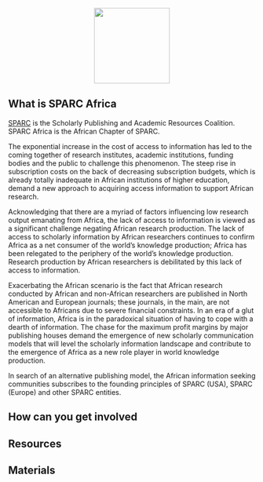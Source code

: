 <p align="center">
  <img src="https://farm5.staticflickr.com/4330/35499239023_553e89b5b2_m.jpg" width="154"/>
</p>

## What is SPARC Africa

[SPARC](https://sparcopen.org) is the Scholarly Publishing and Academic Resources Coalition. SPARC Africa is the African Chapter of SPARC.

The exponential increase in the cost of access to information has led to the coming together of research institutes, academic institutions, funding bodies and the public to challenge this phenomenon. The steep rise in subscription costs on the back of decreasing subscription budgets, which is already totally inadequate in African institutions of higher education, demand a new approach to acquiring access information to support African research.

Acknowledging that there are a myriad of factors influencing low research output emanating from Africa, the lack of access to information is viewed as a significant challenge negating African research production. The lack of access to scholarly information by African researchers continues to confirm Africa as a net consumer of the world’s knowledge production; Africa has been relegated to the periphery of the world’s knowledge production. Research production by African researchers is
debilitated by this lack of access to information.

Exacerbating the African scenario is the fact that African research conducted by African and non-African researchers are published in North American and European journals; these journals, in the main, are not accessible to Africans due to severe financial constraints. In an era of a glut of information, Africa is in the paradoxical situation of having to cope with a dearth of information. The chase for the maximum profit margins by major publishing houses demand the emergence of new scholarly communication models that will level the scholarly information landscape and contribute to the emergence of Africa as a new role player in world knowledge production. 

In search of an alternative publishing model, the African information seeking communities subscribes to the founding principles of SPARC (USA), SPARC (Europe) and other SPARC entities.

## How can you get involved



## Resources

## Materials

